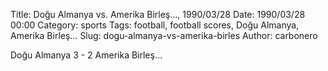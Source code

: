 Title: Doğu Almanya vs. Amerika Birleş…, 1990/03/28
Date: 1990/03/28 00:00
Category: sports
Tags: football, football scores, Doğu Almanya, Amerika Birleş…
Slug: dogu-almanya-vs-amerika-birles
Author: carbonero


Doğu Almanya 3 - 2 Amerika Birleş…
